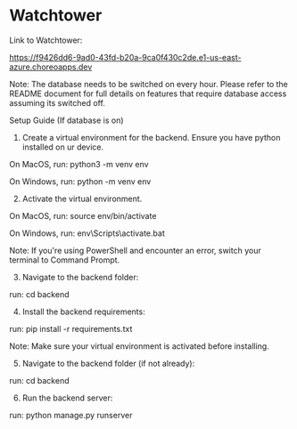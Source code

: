 # Watchtower

Link to Watchtower:

https://f9426dd6-9ad0-43fd-b20a-9ca0f430c2de.e1-us-east-azure.choreoapps.dev

Note: The database needs to be switched on every hour. Please refer to the README document for full details on features that require database access assuming its switched off.

Setup Guide (If database is on)

1) Create a virtual environment for the backend. Ensure you have python installed on ur device.

On MacOS, run: python3 -m venv env

On Windows, run: python -m venv env

2) Activate the virtual environment.
   
On MacOS, run: source env/bin/activate

On Windows, run: env\Scripts\activate.bat

Note: If you're using PowerShell and encounter an error, switch your terminal to Command Prompt.

3) Navigate to the backend folder:
   
run: cd backend

4) Install the backend requirements:
   
run: pip install -r requirements.txt

Note: Make sure your virtual environment is activated before installing.

5) Navigate to the backend folder (if not already):

run: cd backend

6) Run the backend server:
   
run: python manage.py runserver
